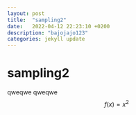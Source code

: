 ```yaml
---
layout: post
title:  "sampling2"
date:   2022-04-12 22:23:10 +0200
description: "bajojajo123"
categories: jekyll update
---
```

# sampling2
qweqwe
qweqwe
$$f(x) = x^2$$